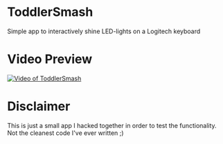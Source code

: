 # ToddlerSmash
Simple app to interactively shine LED-lights on a Logitech keyboard

# Video Preview
[![Video of ToddlerSmash](https://img.youtube.com/vi/P_L5XP11K0I/0.jpg)](https://www.youtube.com/watch?v=P_L5XP11K0I)

# Disclaimer
This is just a small app I hacked together in order to test the functionality. Not the cleanest code I've ever written ;)
